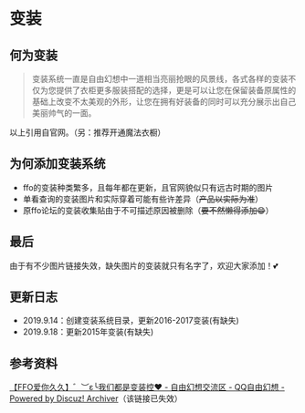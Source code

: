 # 变装

## 何为变装
> 变装系统一直是自由幻想中一道相当亮丽抢眼的风景线，各式各样的变装不仅为您提供了衣柜更多服装搭配的选择，更是可以让您在保留装备原属性的基础上改变不太美观的外形，让您在拥有好装备的同时可以充分展示出自己美丽帅气的一面。  

以上引用自官网。（另：推荐开通魔法衣橱）

## 为何添加变装系统
+ ffo的变装种类繁多，且每年都在更新，且官网貌似只有远古时期的图片
+ 单看查询的变装图片和实际穿着可能有些许差异（~~产品以实际为准~~）
+ 原ffo论坛的变装收集贴由于不可描述原因被删除（~~要不然懒得添加😁~~）

## 最后

由于有不少图片链接失效，缺失图片的变装就只有名字了，欢迎大家添加！💕

## 更新日志
+ 2019.9.14：创建变装系统目录，更新2016-2017变装(有缺失)
+ 2019.9.18：更新2015年变装(有缺失)

## 参考资料
[【FFO爱你久久】゛︶ε╰我们都是变装控❤ - 自由幻想交流区 - QQ自由幻想 -  Powered by Discuz! Archiver](https://ffo.gamebbs.qq.com/archiver/?tid-309877.html)（该链接已失效）